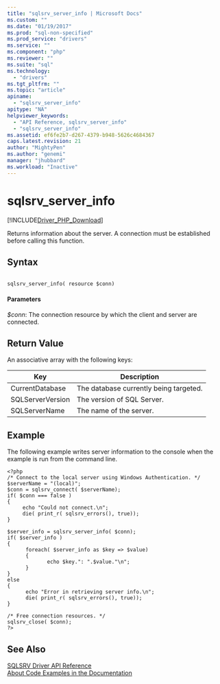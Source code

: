 ```yaml
---
title: "sqlsrv_server_info | Microsoft Docs"
ms.custom: ""
ms.date: "01/19/2017"
ms.prod: "sql-non-specified"
ms.prod_service: "drivers"
ms.service: ""
ms.component: "php"
ms.reviewer: ""
ms.suite: "sql"
ms.technology: 
  - "drivers"
ms.tgt_pltfrm: ""
ms.topic: "article"
apiname: 
  - "sqlsrv_server_info"
apitype: "NA"
helpviewer_keywords: 
  - "API Reference, sqlsrv_server_info"
  - "sqlsrv_server_info"
ms.assetid: ef6fe2b7-d267-4379-b948-5626c4684367
caps.latest.revision: 21
author: "MightyPen"
ms.author: "genemi"
manager: "jhubbard"
ms.workload: "Inactive"
---
```

# sqlsrv_server_info
[!INCLUDE[Driver_PHP_Download](../../includes/driver_php_download.md)]

Returns information about the server. A connection must be established before calling this function.  
  
## Syntax  
  
```  
  
sqlsrv_server_info( resource $conn)  
```  
  
#### Parameters  
*$conn*: The connection resource by which the client and server are connected.  
  
## Return Value  
An associative array with the following keys:  
  
|Key|Description|  
|-------|---------------|  
|CurrentDatabase|The database currently being targeted.|  
|SQLServerVersion|The version of SQL Server.|  
|SQLServerName|The name of the server.|  
  
## Example  
The following example writes server information to the console when the example is run from the command line.  
  
```  
<?php  
/* Connect to the local server using Windows Authentication. */  
$serverName = "(local)";  
$conn = sqlsrv_connect( $serverName);  
if( $conn === false )  
{  
     echo "Could not connect.\n";  
     die( print_r( sqlsrv_errors(), true));  
}  
  
$server_info = sqlsrv_server_info( $conn);  
if( $server_info )  
{  
      foreach( $server_info as $key => $value)  
      {  
             echo $key.": ".$value."\n";  
      }  
}  
else  
{  
      echo "Error in retrieving server info.\n";  
      die( print_r( sqlsrv_errors(), true));  
}  
  
/* Free connection resources. */  
sqlsrv_close( $conn);  
?>  
```  
  
## See Also  
[SQLSRV Driver API Reference](../../connect/php/sqlsrv-driver-api-reference.md)  
[About Code Examples in the Documentation](../../connect/php/about-code-examples-in-the-documentation.md)  
  
